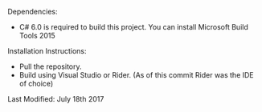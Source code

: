 Dependencies:
- C# 6.0 is required to build this project. You can install Microsoft Build Tools 2015

Installation Instructions:
- Pull the repository.
- Build using Visual Studio or Rider. 
(As of this commit Rider was the IDE of choice)

Last Modified: July 18th 2017